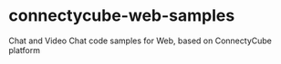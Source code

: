 # connectycube-web-samples
Chat and Video Chat code samples for Web, based on ConnectyCube platform
